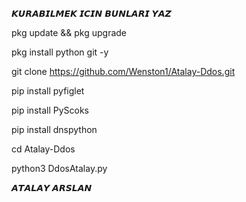 𝙆𝙐𝙍𝘼𝘽𝙄𝙇𝙈𝙀𝙆 𝙄𝘾𝙄𝙉 𝘽𝙐𝙉𝙇𝘼𝙍𝙄 𝙔𝘼𝙕 

pkg update && pkg upgrade

pkg install python git -y

git clone https://github.com/Wenston1/Atalay-Ddos.git

pip install pyfiglet

pip install PyScoks

pip install dnspython

cd Atalay-Ddos

python3 DdosAtalay.py

𝘼𝙏𝘼𝙇𝘼𝙔 𝘼𝙍𝙎𝙇𝘼𝙉 
